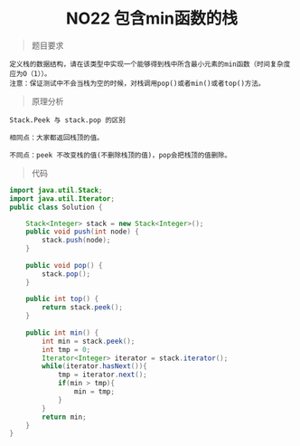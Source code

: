 # <center> NO22 包含min函数的栈
> 题目要求

    定义栈的数据结构，请在该类型中实现一个能够得到栈中所含最小元素的min函数（时间复杂度应为O（1））。
    注意：保证测试中不会当栈为空的时候，对栈调用pop()或者min()或者top()方法。

>原理分析

    Stack.Peek 与 stack.pop 的区别

    相同点：大家都返回栈顶的值。

    不同点：peek 不改变栈的值(不删除栈顶的值)，pop会把栈顶的值删除。



> 代码

```java 
import java.util.Stack;
import java.util.Iterator;
public class Solution {

    Stack<Integer> stack = new Stack<Integer>();
    public void push(int node) {
        stack.push(node);
    }
    
    public void pop() {
        stack.pop();
    }
    
    public int top() {
        return stack.peek();
    }
    
    public int min() {
        int min = stack.peek();
        int tmp = 0;
        Iterator<Integer> iterator = stack.iterator();
        while(iterator.hasNext()){
            tmp = iterator.next();
            if(min > tmp){
                min = tmp;
            }
        }
        return min;
    }
}
```